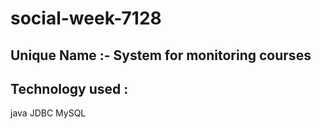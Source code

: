 # social-week-7128

## Unique Name :- System for monitoring courses


## Technology used :
java
JDBC
MySQL
